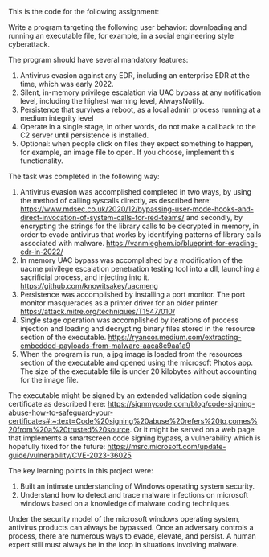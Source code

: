 This is the code for the following assignment:

Write a program targeting the following user behavior: downloading and running an executable file, for example, in a social engineering style cyberattack. 

The program should have several mandatory features:
1. Antivirus evasion against any EDR, including an enterprise EDR at the time, which was early 2022.
2. Silent, in-memory privilege escalation via UAC bypass at any notification level, including the highest warning level, AlwaysNotify.
3. Persistence that survives a reboot, as a local admin process running at a medium integrity level
4. Operate in a single stage, in other words, do not make a callback to the C2 server until persistence is installed.
5. Optional: when people click on files they expect something to happen, for example, an image file to open. If you choose, implement this functionality.

The task was completed in the following way:
1. Antivirus evasion was accomplished completed in two ways, by using the method of calling syscalls directly, as described here: https://www.mdsec.co.uk/2020/12/bypassing-user-mode-hooks-and-direct-invocation-of-system-calls-for-red-teams/ and secondly, by encrypting the strings for the library calls to be decrypted in memory, in order to evade antivirus that works by identifying patterns of library calls associated with malware. https://vanmieghem.io/blueprint-for-evading-edr-in-2022/
3. In memory UAC bypass was accomplished by a modification of the uacme privilege escalation penetration testing tool into a dll, launching a sacrificial process, and injecting into it. https://github.com/knowitsakey/uacmeng
4. Persistence was accomplished by installing a port monitor. The port monitor masquerades as a printer driver for an older printer. https://attack.mitre.org/techniques/T1547/010/
5. Single stage operation was accomplished by iterations of process injection and loading and decrypting binary files stored in the resource section of the executable. https://ryancor.medium.com/extracting-embedded-payloads-from-malware-aaca8e9aa1a9
6. When the program is run, a jpg image is loaded from the resources section of the executable and opened using the microsoft Photos app. The size of the executable file is under 20 kilobytes without accounting for the image file.

The executable might be signed by an extended validation code signing certificate as described here: https://signmycode.com/blog/code-signing-abuse-how-to-safeguard-your-certificates#:~:text=Code%20signing%20abuse%20refers%20to,comes%20from%20a%20trusted%20source.
Or it might be served on a web page that implements a smartscreen code signing bypass, a vulnerability which is hopefully fixed for the future: https://msrc.microsoft.com/update-guide/vulnerability/CVE-2023-36025

The key learning points in this project were:
1. Built an intimate understanding of Windows operating system security.
2. Understand how to detect and trace malware infections on microsoft windows based on a knowledge of malware coding techniques.

Under the security model of the microsoft windows operating system, antivirus products can always be bypassed. Once an adversary controls a process, there are numerous ways to evade, elevate, and persist. A human expert still must always be in the loop in situations involving malware.
